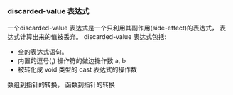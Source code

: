 ### discarded-value 表达式
一个discarded-value 表达式是一个只利用其副作用(side-effect)的表达式， 表达式计算出来的值被丢弃。
discarded-value 表达式包括:

 - 全的表达式语句。
 - 内置的逗号(,) 操作符的做边操作数 a, b 
 - 被转化成 void 类型的 cast 表达式的操作数

数组到指针的转换， 函数到指针的转换

<!--stackedit_data:
eyJoaXN0b3J5IjpbLTk1NTg1ODg3MSwxODM3NDg0NzYwLDI5Nj
AyMTYzMF19
-->